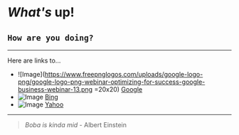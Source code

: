 # *What's* **up!**
## `How are you doing?`
---
Here are links to...
- ![Image](https://www.freepnglogos.com/uploads/google-logo-png/google-logo-png-webinar-optimizing-for-success-google-business-webinar-13.png =20x20) [Google](www.google.com)
- ![Image](https://cdn.geekwire.com/wp-content/uploads/2020/10/0EVE9TeW_400x400.png) [Bing](www.bing.com)
- ![Image](https://www.freepnglogos.com/uploads/yahoo-logo-png/yahoo-logo-png-y-logo-yahoo-social-media-icons-2.png) [Yahoo](www.yahoo.com)

---
> *Boba is kinda mid* - Albert Einstein
